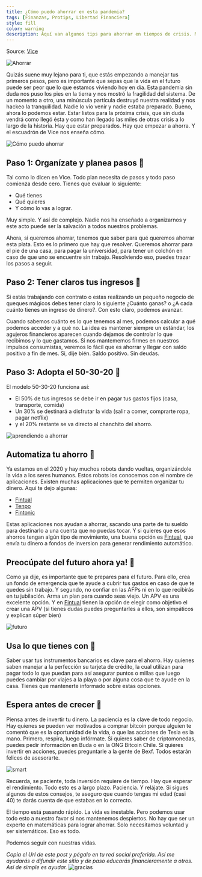 ```yaml
---
title: ¿Cómo puedo ahorrar en esta pandemia?
tags: [Finanzas, Protips, Libertad Financiera]
style: fill
color: warning
description: Aquí van algunos tips para ahorrar en tiempos de crisis. Made in Vice.
---
```


Source: [Vice](https://www.vice.com/es_latam/article/3aze9w/como-administrar-dinero-en-una-economia-como-esta)

![Ahorrar](https://imgur.com/oBXjqGa.jpeg)

Quizás suene muy lejano para ti, que estás empezando a manejar tus primeros pesos, pero es importante que sepas que la vida en el futuro puede ser peor que lo que estamos viviendo hoy en día. Esta pandemia sin duda nos puso los pies en la tierra y nos mostró la fragilidad del sistema. De un momento a otro, una minúscula partícula destruyó nuestra realidad y nos hackeo la tranquilidad. Nadie lo vio venir y nadie estaba preparado. Bueno, ahora lo podemos estar. Estar listos para la próxima crisis, que sin duda vendrá como llegó ésta y como han llegado las miles de otras crisis a lo largo de la historia. Hay que estar preparados. Hay que empezar a ahorra. Y el escuadrón de Vice nos enseña cómo.

![Cómo puedo ahorrar](https://media1.tenor.com/images/b52311a5022be368e43ae7e985105aa9/tenor.gif?itemid=11664312)

## Paso 1: Organízate y planea pasos 🐢

Tal como lo dicen en Vice. Todo plan necesita de pasos y todo paso comienza desde cero. Tienes que evaluar lo siguiente:

- Qué tienes
- Qué quieres
- Y cómo lo vas a lograr.

Muy simple. Y así de complejo. Nadie nos ha enseñado a organizarnos y este acto puede ser la salvación a todos nuestros problemas.

Ahora, si queremos ahorrar, tenemos que saber para qué queremos ahorrar esta plata. Esto es lo primero que hay que resolver. Queremos ahorrar para el pie de una casa, para pagar la universidad, para tener un colchón en caso de que uno se encuentre sin trabajo. Resolviendo eso, puedes trazar los pasos a seguir.

## Paso 2: Tener claros tus ingresos 🤑

Si estás trabajando con contrato o estas realizando un pequeño negocio de queques mágicos debes tener claro lo siguiente ¿Cuánto ganas? o ¿A cada cuánto tienes un ingreso de dinero?. Con esto claro, podemos avanzar.

Cuando sabemos cuánto es lo que tenemos al mes, podemos calcular a qué podemos acceder y a qué no. La idea es mantener siempre un estándar, los agujeros financieros aparecen cuando dejamos de controlar lo que recibimos y lo que gastamos. Si nos mantememos firmes en nuestros impulsos consumistas, veremos lo fácil que es ahorrar y llegar con saldo positivo a fin de mes. Si, dije bién. Saldo positivo. Sin deudas.


## Paso 3: Adopta el 50-30-20 🚦

El modelo 50-30-20 funciona así:

- El 50% de tus ingresos se debe ir en pagar tus gastos fijos (casa, transporte, comida)
- Un 30% se destinará a disfrutar la vida (salir a comer, comprarte ropa, pagar netflix)
- y el 20% restante se va directo al chanchito del ahorro.


![aprendiendo a ahorrar](https://3.bp.blogspot.com/-YIzVGr7as3A/V47q_QnCTdI/AAAAAAAAAOE/Rxo5lFAqD6Q1nbI9OTiV2gP0UDuxqitVACLcB/s1600/giphy3.gif)

## Automatiza tu ahorro 🤖

Ya estamos en el 2020 y hay muchos robots dando vueltas, organizándole la vida a los seres humanos. Estos robots los conocemos con el nombre de aplicaciones. Existen muchas aplicaciones que te permiten organizar tu dinero. Aquí te dejo algunas:

- [Fintual](https://fintual.cl/r/pedrot18)
- [Tenpo](https://tenpo.cl/)
- [Fintonic](https://www.fintonic.cl/es-CL/inicio/)


Estas aplicaciones nos ayudan a ahorrar, sacando una parte de tu sueldo para destinarlo a una cuenta que no puedas tocar. Y si quieres que esos ahorros tengan algún tipo de movimiento, una buena opción es [Fintual](https://fintual.cl/r/pedrot18), que envía tu dinero a fondos de inversion para generar rendimiento automático.


## Preocúpate del futuro ahora ya! 🧐

Como ya dije, es importante que te prepares para el futuro. Para ello, crea un fondo de emergencia que te ayude a cubrir tus gastos en caso de que te quedes sin trabajo. Y segundo, no confiar en las AFPs ni en lo que recibirás en tu jubilación. Arma un plan para cuando seas viejo. Un APV es una excelente opción. Y en [Fintual](https://fintual.cl/r/pedrot18) tienen la opción de elegir como objetivo el crear una APV (si tienes dudas puedes preguntarles a ellos, son simpáticos y explican súper bien)

![futuro](https://media1.tenor.com/images/66f824c986934770fd93154566ec068f/tenor.gif?itemid=8527740)

## Usa lo que tienes con  🧠

Saber usar tus instrumentos bancarios es clave para el ahorro. Hay quienes saben manejar a la perfección su tarjeta de crédito, la cual utilizan para pagar todo lo que puedan para así asegurar puntos o millas que luego puedes cambiar por viajes a la playa o por alguna cosa que te ayude en la casa. Tienes que mantenerte informado sobre estas opciones.

## Espera antes de crecer 👶

Piensa antes de invertir tu dinero. La paciencia es la clave de todo negocio. Hay quienes se pueden ver motivados a comprar bitcoin porque alguien te comentó que es la oportunidad de la vida, o que las acciones de Tesla es la mano. Primero, respira, luego infórmate. Si quieres saber de criptomonedas, puedes pedir información en Buda o en la ONG Bitcoin Chile. Si quieres invertir en acciones, puedes preguntarle a la gente de Bexf. Todos estarán felices de asesorarte.

![smart](https://s3.amazonaws.com/rtvc-assets-canalinstitucional.tv/s3fs-public/smart.gif)

Recuerda, se paciente, toda inversión requiere de tiempo. Hay que esperar el rendimiento. Todo esto es a largo plazo. Paciencia. Y relájate. Si sigues algunos de estos consejos, te aseguro que cuando tengas mi edad (casi 40) te darás cuenta de que estabas en lo correcto.

El tiempo está pasando rápido. La vida es inestable. Pero podemos usar todo esto a nuestro favor si nos mantenemos despiertos. No hay que ser un experto en matemáticas para lograr ahorrar. Solo necesitamos voluntad y ser sistemáticos. Eso es todo.

Podemos seguir con nuestras vidas.

*Copia el Url de este post y pégalo en tu red social preferida. Así me ayudarás a difundir este sitio y de paso educarás financieramente a otros. Así de simple es ayudar.*
![gracias](https://media2.giphy.com/media/fxI1G5PNC5esyNlIUs/giphy.gif)
